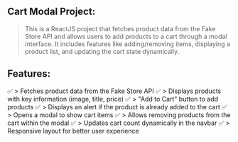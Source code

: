 ## Cart Modal Project:
   >This is a ReactJS project that fetches product data from the Fake Store API and allows users to add products to a cart through a modal interface. It includes features like adding/removing items, displaying a product list, and updating the cart state dynamically.
   
## Features:
✅ > Fetches product data from the Fake Store API
✅ > Displays products with key information (image, title, price)
✅ > "Add to Cart" button to add products
✅ > Displays an alert if the product is already added to the cart
✅ > Opens a modal to show cart items
✅ > Allows removing products from the cart within the modal
✅ > Updates cart count dynamically in the navbar
✅ > Responsive layout for better user experience
